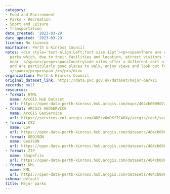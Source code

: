 ```yaml
---
category:
- Food and Environment
- Parks / Recreation
- Sport and Leisure
- Transportation
date_created: '2023-03-29'
date_updated: '2023-03-29'
license: No licence
maintainer: Perth & Kinross Council
notes: <div style='text-align:Left;font-size:12pt'><p><span>There are eight major
  parks which, due to their facilities and location, attract visitors from far and
  near. </span></p><p><span>Countryside sites offer a different sort of experience
  and are particularly good places to walk, enjoy views and look out for wildlife.
  </span></p><p><span /></p></div>
organization: Perth & Kinross Council
original_dataset_link: https://data.pkc.gov.uk/dataset/major-parks1
records: null
resources:
- format: HTML
  name: ArcGIS Hub Dataset
  url: https://open-data-perth-kinross.hub.arcgis.com/maps/404cb0009d7a4346bb47eff1beeab51e_6
- format: ARCGIS GEOSERVICE
  name: ArcGIS GeoService
  url: https://services-eu1.arcgis.com/WD0cvOmDKf7CA0Xy/arcgis/rest/services/Major_Parks/FeatureServer/6
- format: CSV
  name: CSV
  url: https://open-data-perth-kinross.hub.arcgis.com/datasets/404cb0009d7a4346bb47eff1beeab51e_6.csv?outSR=%7B%22latestWkid%22%3A27700%2C%22wkid%22%3A27700%7D
- format: GEOJSON
  name: GeoJSON
  url: https://open-data-perth-kinross.hub.arcgis.com/datasets/404cb0009d7a4346bb47eff1beeab51e_6.geojson?outSR=%7B%22latestWkid%22%3A27700%2C%22wkid%22%3A27700%7D
- format: ZIP
  name: Shapefile
  url: https://open-data-perth-kinross.hub.arcgis.com/datasets/404cb0009d7a4346bb47eff1beeab51e_6.zip?outSR=%7B%22latestWkid%22%3A27700%2C%22wkid%22%3A27700%7D
- format: KML
  name: KML
  url: https://open-data-perth-kinross.hub.arcgis.com/datasets/404cb0009d7a4346bb47eff1beeab51e_6.kml?outSR=%7B%22latestWkid%22%3A27700%2C%22wkid%22%3A27700%7D
schema: default
title: Major parks
---
```

